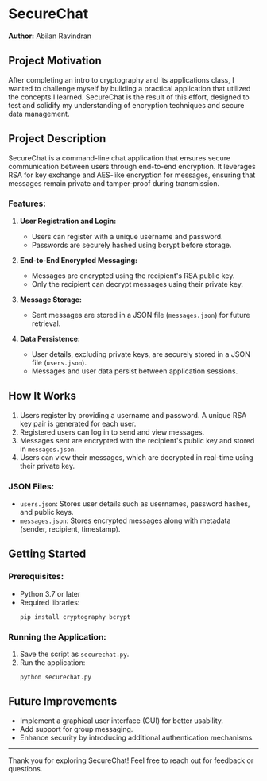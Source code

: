 # SecureChat

**Author:** Abilan Ravindran

## Project Motivation
After completing an intro to cryptography and its applications class, I wanted to challenge myself by building a practical application that utilized the concepts I learned. SecureChat is the result of this effort, designed to test and solidify my understanding of encryption techniques and secure data management.

## Project Description
SecureChat is a command-line chat application that ensures secure communication between users through end-to-end encryption. It leverages RSA for key exchange and AES-like encryption for messages, ensuring that messages remain private and tamper-proof during transmission.

### Features:
1. **User Registration and Login:**
   - Users can register with a unique username and password.
   - Passwords are securely hashed using bcrypt before storage.

2. **End-to-End Encrypted Messaging:**
   - Messages are encrypted using the recipient's RSA public key.
   - Only the recipient can decrypt messages using their private key.

3. **Message Storage:**
   - Sent messages are stored in a JSON file (`messages.json`) for future retrieval.

4. **Data Persistence:**
   - User details, excluding private keys, are securely stored in a JSON file (`users.json`).
   - Messages and user data persist between application sessions.

## How It Works
1. Users register by providing a username and password. A unique RSA key pair is generated for each user.
2. Registered users can log in to send and view messages.
3. Messages sent are encrypted with the recipient's public key and stored in `messages.json`.
4. Users can view their messages, which are decrypted in real-time using their private key.

### JSON Files:
- `users.json`: Stores user details such as usernames, password hashes, and public keys.
- `messages.json`: Stores encrypted messages along with metadata (sender, recipient, timestamp).

## Getting Started
### Prerequisites:
- Python 3.7 or later
- Required libraries:
  ```
  pip install cryptography bcrypt
  ```

### Running the Application:
1. Save the script as `securechat.py`.
2. Run the application:
   ```
   python securechat.py
   ```

## Future Improvements
- Implement a graphical user interface (GUI) for better usability.
- Add support for group messaging.
- Enhance security by introducing additional authentication mechanisms.

---
Thank you for exploring SecureChat! Feel free to reach out for feedback or questions.

